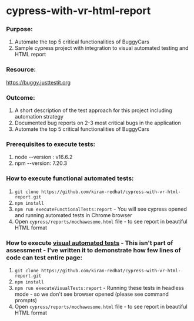 # cypress-with-vr-html-report
### Purpose: 
1. Automate the top 5 critical functionalities of BuggyCars
2. Sample cypress project with integration to visual automated testing and HTML report

### Resource:
https://buggy.justtestit.org 

### Outcome:
1. A short description of the test approach for this project including automation strategy
2. Documented bug reports on 2-3 most critical bugs in the application
3. Automate the top 5 critical functionalities of BuggyCars

### Prerequisites to execute tests:
1. node --version : v16.6.2
2. npm --version: 7.20.3

### How to execute functional automated tests:
1. `git clone https://github.com/kiran-redhat/cypress-with-vr-html-report.git`
2. `npm install`
3. `npm run executeFunctionalTests:report` - You will see cypress opened and running automated tests in Chrome browser
4. Open `cypress/reports/mochawesome.html` file - to see report in beautiful HTML format

### How to execute [visual automated tests](https://medium.com/norwich-node-user-group/visual-regression-testing-with-cypress-io-and-cypress-image-snapshot-99c520ccc595) - This isn't part of assessment - I've written it to demonstrate how few lines of code can test entire page:
1. `git clone https://github.com/kiran-redhat/cypress-with-vr-html-report.git`
2. `npm install`
3. `npm run executeVisualTests:report` - Running these tests in headless mode - so we don't see browser opened (please see command prompts)
4. Open `cypress/reports/mochawesome.html` file - to see report in beautiful HTML format